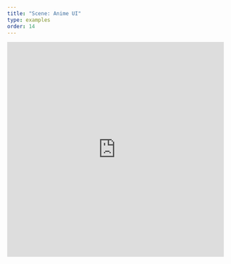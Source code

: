 ```yaml
---
title: "Scene: Anime UI"
type: examples
order: 14
---
```


<iframe width="100%" height="500" src="https://aframevr.github.io/aframe/examples/animeUI/" allowfullscreen="yes" frameborder="0"></iframe>
